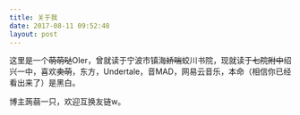 ```yaml
---
title: 关于我
date: 2017-08-11 09:52:48
layout: post
---
```


这里是一个<s>萌萌哒</s>OIer，曾就读于宁波市镇海<s>娇喘</s>蛟川书院，现就读于<s>七院附中</s>绍兴一中，喜欢<s>卖萌</s>，东方，Undertale，音MAD，网易云音乐，本命（相信你已经看出来了）是黑白。

博主蒟蒻一只，欢迎互换友链w。
